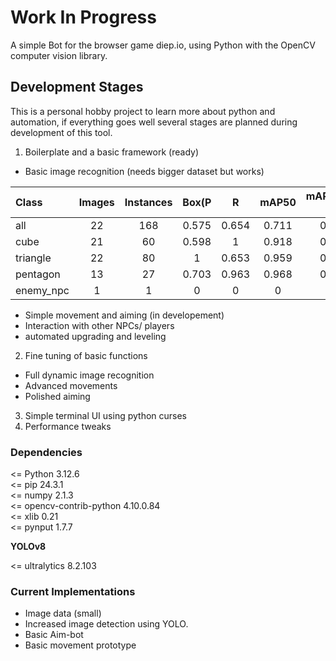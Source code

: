 # Work In Progress

A simple Bot for the browser game diep.io, using Python with the OpenCV computer vision library.


## Development Stages

This is a personal hobby project to learn more about python and
automation, if everything goes well several stages are planned during
development of this tool.

1. Boilerplate and a basic framework (ready)
- Basic image recognition (needs bigger dataset but works)

| Class    | Images  |Instances|   Box(P    |     R     |   mAP50  | mAP50-95) |
|:---------|:-------:|:-------:|:----------:|:---------:|:--------:|----------:|
| all      |   22    |   168   |   0.575    |   0.654   |   0.711  |    0.407  |
| cube     |   21    |    60   |   0.598    |       1   |   0.918  |    0.621  |
| triangle |   22    |    80   |       1    |   0.653   |   0.959  |    0.613  |
| pentagon |   13    |    27   |   0.703    |   0.963   |   0.968  |    0.394  |
| enemy_npc|    1    |     1   |       0    |       0   |       0  |        0  |

- Simple movement and aiming (in developement)
- Interaction with other NPCs/ players
- automated upgrading and leveling

2. Fine tuning of basic functions
- Full dynamic image recognition
- Advanced movements
- Polished aiming

3. Simple terminal UI using python curses
4. Performance tweaks


### Dependencies

<= Python 3.12.6 \
<= pip                   24.3.1 \
<= numpy                 2.1.3 \
<= opencv-contrib-python 4.10.0.84 \
<= xlib                  0.21 \
<= pynput                1.7.7

**YOLOv8**

<= ultralytics           8.2.103


### Current Implementations

- Image data (small)
- Increased image detection using YOLO.
- Basic Aim-bot
- Basic movement prototype

